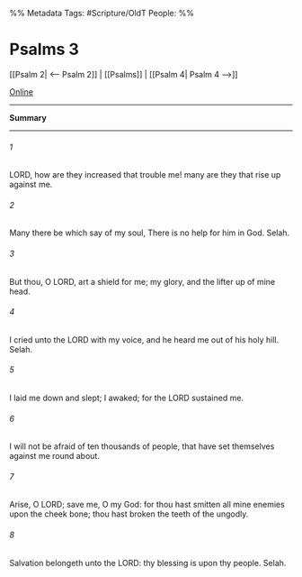 

%% Metadata
Tags: #Scripture/OldT
People: 
%%
# Psalms 3
[[Psalm 2| <-- Psalm 2]] | [[Psalms]] | [[Psalm 4| Psalm 4 -->]]

[Online](https://churchofjesuschrist.org/study/scriptures/ot/ps/3?lang=eng)

---
__Summary__



---

###### 1
LORD, how are they increased that trouble me!  many are they that rise up against me.
###### 2
Many there be which say of my soul, There is no help for him in God.  Selah.
###### 3
But thou, O LORD, art a shield for me; my glory, and the lifter up of mine head.
###### 4
I cried unto the LORD with my voice, and he heard me out of his holy hill.  Selah.
###### 5
I laid me down and slept; I awaked; for the LORD sustained me.
###### 6
I will not be afraid of ten thousands of people, that have set themselves against me round about.
###### 7
Arise, O LORD; save me, O my God: for thou hast smitten all mine enemies upon the cheek bone; thou hast broken the teeth of the ungodly.
###### 8
Salvation belongeth unto the LORD: thy blessing is upon thy people.  Selah.



